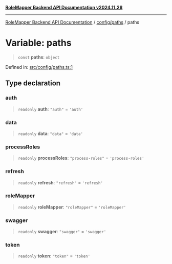[**RoleMapper Backend API Documentation v2024.11.28**](../../../README.md)

***

[RoleMapper Backend API Documentation](../../../modules.md) / [config/paths](../README.md) / paths

# Variable: paths

> `const` **paths**: `object`

Defined in: [src/config/paths.ts:1](https://github.com/FlowCraft-AG/RoleMapper/blob/bd02a9f13cb3346480f35c2638b81cb7d31e5c1f/backend/src/config/paths.ts#L1)

## Type declaration

### auth

> `readonly` **auth**: `"auth"` = `'auth'`

### data

> `readonly` **data**: `"data"` = `'data'`

### processRoles

> `readonly` **processRoles**: `"process-roles"` = `'process-roles'`

### refresh

> `readonly` **refresh**: `"refresh"` = `'refresh'`

### roleMapper

> `readonly` **roleMapper**: `"roleMapper"` = `'roleMapper'`

### swagger

> `readonly` **swagger**: `"swagger"` = `'swagger'`

### token

> `readonly` **token**: `"token"` = `'token'`
